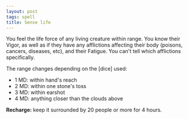 ```yaml
---
layout: post
tags: spell
title: Sense life
---
```

You feel the life force of any living creature within range. You know their Vigor, as well as if they have any afflictions affecting their body (poisons, cancers, diseases, etc), and their Fatigue. You can't tell which afflictions specifically.

The range changes depending on the [dice] used:
*  1 MD: within hand's reach
*  2 MD: within one stone's toss
*  3 MD: within earshot
*  4 MD: anything closer than the clouds above

<b>Recharge:</b> keep it surrounded by 20 people or more for 4 hours.
